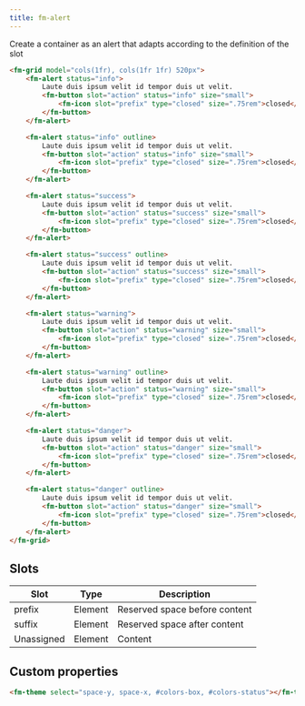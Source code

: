 ```yaml
---
title: fm-alert
---
```


Create a container as an alert that adapts according to the definition of the slot

```html preview
<fm-grid model="cols(1fr), cols(1fr 1fr) 520px">
    <fm-alert status="info">
        Laute duis ipsum velit id tempor duis ut velit.
        <fm-button slot="action" status="info" size="small">
            <fm-icon slot="prefix" type="closed" size=".75rem">closed</fm-icon>
        </fm-button>
    </fm-alert>

    <fm-alert status="info" outline>
        Laute duis ipsum velit id tempor duis ut velit.
        <fm-button slot="action" status="info" size="small">
            <fm-icon slot="prefix" type="closed" size=".75rem">closed</fm-icon>
        </fm-button>
    </fm-alert>

    <fm-alert status="success">
        Laute duis ipsum velit id tempor duis ut velit.
        <fm-button slot="action" status="success" size="small">
            <fm-icon slot="prefix" type="closed" size=".75rem">closed</fm-icon>
        </fm-button>
    </fm-alert>

    <fm-alert status="success" outline>
        Laute duis ipsum velit id tempor duis ut velit.
        <fm-button slot="action" status="success" size="small">
            <fm-icon slot="prefix" type="closed" size=".75rem">closed</fm-icon>
        </fm-button>
    </fm-alert>

    <fm-alert status="warning">
        Laute duis ipsum velit id tempor duis ut velit.
        <fm-button slot="action" status="warning" size="small">
            <fm-icon slot="prefix" type="closed" size=".75rem">closed</fm-icon>
        </fm-button>
    </fm-alert>

    <fm-alert status="warning" outline>
        Laute duis ipsum velit id tempor duis ut velit.
        <fm-button slot="action" status="warning" size="small">
            <fm-icon slot="prefix" type="closed" size=".75rem">closed</fm-icon>
        </fm-button>
    </fm-alert>

    <fm-alert status="danger">
        Laute duis ipsum velit id tempor duis ut velit.
        <fm-button slot="action" status="danger" size="small">
            <fm-icon slot="prefix" type="closed" size=".75rem">closed</fm-icon>
        </fm-button>
    </fm-alert>

    <fm-alert status="danger" outline>
        Laute duis ipsum velit id tempor duis ut velit.
        <fm-button slot="action" status="danger" size="small">
            <fm-icon slot="prefix" type="closed" size=".75rem">closed</fm-icon>
        </fm-button>
    </fm-alert>
</fm-grid>
```

## Slots

| Slot       | Type    | Description                   |
| ---------- | ------- | ----------------------------- |
| prefix     | Element | Reserved space before content |
| suffix     | Element | Reserved space after content  |
| Unassigned | Element | Content                       |

## Custom properties

```html inject
<fm-theme select="space-y, space-x, #colors-box, #colors-status"></fm-theme>
```
